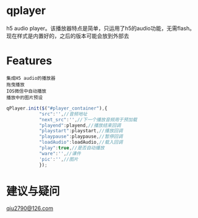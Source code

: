 # qplayer
h5 audio player。该播放器特点是简单，只运用了h5的audio功能，无需flash。现在样式是内置好的，之后的版本可能会放到外部去
# Features
	集成H5 audio的播放器
	拖曳播放
	IOS微信中自动播放
	播放中的图片预设

```javascript
qPlayer.init($("#player_container"),{
			"src":'',//音频地址
			"next_src":'',//下一个播放音频用于预加载
			"playend":playend,//播放结束回调
			"playstart":playstart,//播放回调
			"playpause":playpause,//暂停回调
			"loadAudio":loadAudio,//载入回调
			"play":true,//是否自动播放
			"ware":'',//课件
			'pic':'',//图片
			});
```

# 建议与疑问
qiu2790@126.com
